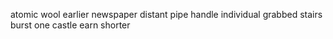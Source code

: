 atomic wool earlier newspaper distant pipe handle individual grabbed stairs burst one castle earn shorter